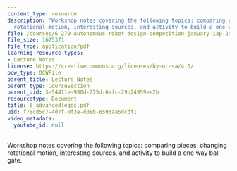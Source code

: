 ```yaml
---
content_type: resource
description: 'Workshop notes covering the following topics: comparing pieces, changing
  rotational motion, interesting sources, and activity to build a one way ball gate.'
file: /courses/6-270-autonomous-robot-design-competition-january-iap-2005/f78cd5c74d7f0f3ed08b6593aa5dcdf1_6_advancedlegos.pdf
file_size: 1675371
file_type: application/pdf
learning_resource_types:
- Lecture Notes
license: https://creativecommons.org/licenses/by-nc-sa/4.0/
ocw_type: OCWFile
parent_title: Lecture Notes
parent_type: CourseSection
parent_uid: 3e54411e-900d-275d-6afc-29b24959ee2b
resourcetype: Document
title: 6_advancedlegos.pdf
uid: f78cd5c7-4d7f-0f3e-d08b-6593aa5dcdf1
video_metadata:
  youtube_id: null
---
```

Workshop notes covering the following topics: comparing pieces, changing rotational motion, interesting sources, and activity to build a one way ball gate.